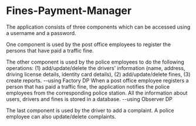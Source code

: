 # Fines-Payment-Manager
The application consists of three components which can be accessed using a username and a password. 

One component is used by the post office employees to register the persons that have paid a traffic fine. 

The other component is used by the police employees to do the following operations: 
  (1) add/update/delete the drivers’ information (name, address, driving license details, identity card details), 
  (2) add/update/delete fines, 
  (3) create reports.  --using Factory DP
When a post office employee registers a person that has paid a traffic fine, the application notifies the police employees from the corresponding police station. All the information about users, drivers and fines is stored in a database. --using Observer DP

The last component is used by the driver to add a complaint. A police employee can also update/delete complaints.
